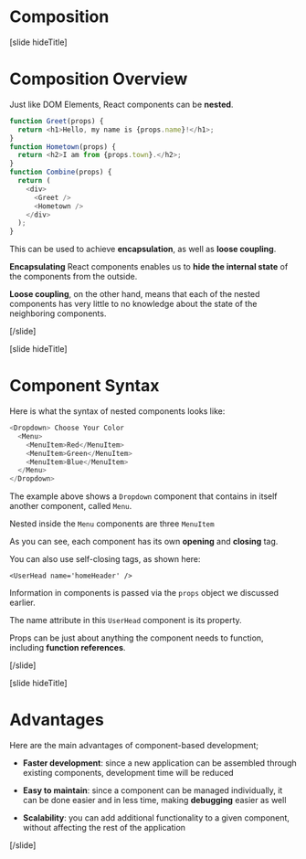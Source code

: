 # Composition

[slide hideTitle]
# Composition Overview

Just like DOM Elements, React components can be **nested**.

```js
function Greet(props) {
  return <h1>Hello, my name is {props.name}!</h1>; 
}
function Hometown(props) {
  return <h2>I am from {props.town}.</h2>;
}
function Combine(props) { 
  return (
    <div>
      <Greet />
      <Hometown />
    </div>
  );
} 

```

This can be used to achieve **encapsulation**, as well as **loose coupling**.

**Encapsulating** React components enables us to **hide the internal state** of the components from the outside.

**Loose coupling**, on the other hand, means that each of the nested components has very little to no knowledge about the state of the neighboring components.

[/slide]

[slide hideTitle]

# Component Syntax

Here is what the syntax of nested components looks like:

```js
<Dropdown> Choose Your Color 
  <Menu> 
    <MenuItem>Red</MenuItem>
    <MenuItem>Green</MenuItem> 
    <MenuItem>Blue</MenuItem> 
  </Menu> 
</Dropdown>

```

The example above shows a `Dropdown` component that contains in itself another component, called `Menu`.

Nested inside the `Menu` components are three `MenuItem`

As you can see, each component has its own **opening** and **closing** tag. 

You can also use self-closing tags, as shown here:

`<UserHead name='homeHeader' />`

Information in components is passed via the `props` object we discussed earlier.

The name attribute in this `UserHead` component is its property.

Props can be just about anything the component needs to function, including **function references**.

[/slide]

[slide hideTitle]

# Advantages

Here are the main advantages of component\-based development;

- **Faster development**: since a new application can be assembled through existing components, development time will be reduced

- **Easy to maintain**: since a component can be managed individually, it can be done easier and in less time, making **debugging** easier as well

- **Scalability**: you can add additional functionality to a given component, without affecting the rest of the application

[/slide]

